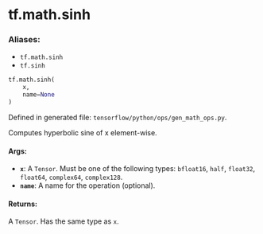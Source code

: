 <div itemscope itemtype="http://developers.google.com/ReferenceObject">
<meta itemprop="name" content="tf.math.sinh" />
<meta itemprop="path" content="Stable" />
</div>

# tf.math.sinh

### Aliases:

* `tf.math.sinh`
* `tf.sinh`

``` python
tf.math.sinh(
    x,
    name=None
)
```



Defined in generated file: `tensorflow/python/ops/gen_math_ops.py`.

Computes hyperbolic sine of x element-wise.

#### Args:

* <b>`x`</b>: A `Tensor`. Must be one of the following types: `bfloat16`, `half`, `float32`, `float64`, `complex64`, `complex128`.
* <b>`name`</b>: A name for the operation (optional).


#### Returns:

A `Tensor`. Has the same type as `x`.